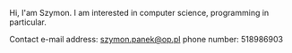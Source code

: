 <!---
szymonP1/szymonP1 is a ✨ special ✨ repository because its `README.md` (this file) appears on your GitHub profile.
You can click the Preview link to take a look at your changes.
--->
Hi, I'am Szymon. I am interested in computer science, programming in particular. 


Contact
e-mail address: szymon.panek@op.pl
phone number: 518986903
